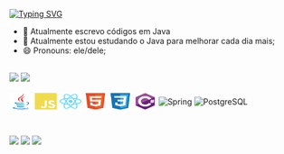   [![Typing SVG](https://readme-typing-svg.herokuapp.com/?color=552583&size=35&center=true&vCenter=true&width=1000&lines=Olá+eu+sou+Caio+Guerra;Hi+there+I'm+Caio+Guerra;Hola+soy+Caio+Guerra)](https://git.io/typing-svg)


- 🔭 Atualmente escrevo códigos em Java
- 🌱 Atualmente estou estudando o Java para melhorar cada dia mais;
- 😄 Pronouns: ele/dele;

<div style="display: inline_block"><br>
  <img height="180cm" src=https://github-readme-stats.vercel.app/api?username=caiopguerra&theme=midnight-purple&show_icons=true>
  <img height="180cm" src=https://github-readme-stats.vercel.app/api/top-langs/?username=caiopguerra&layout=compact&theme=midnight-purple&show>
</div>

<div style="display: inline_block"><br>
  <img align="center" alt="Rafa-Csharp" height="30" width="40" src="https://raw.githubusercontent.com/devicons/devicon/master/icons/java/java-original.svg">
  <img align="center" alt="Rafa-Js" height="30" width="40" src="https://raw.githubusercontent.com/devicons/devicon/master/icons/javascript/javascript-plain.svg">
  <img align="center" alt="Rafa-React" height="30" width="40" src="https://raw.githubusercontent.com/devicons/devicon/master/icons/react/react-original.svg">
  <img align="center" alt="Rafa-HTML" height="30" width="40" src="https://raw.githubusercontent.com/devicons/devicon/master/icons/html5/html5-original.svg">
  <img align="center" alt="Rafa-CSS" height="30" width="40" src="https://raw.githubusercontent.com/devicons/devicon/master/icons/css3/css3-original.svg">
  <img align="center" alt="Rafa-Csharp" height="30" width="40" src="https://raw.githubusercontent.com/devicons/devicon/master/icons/csharp/csharp-original.svg">
  <img align="center" alt="Spring" height="30" width="40" src="https://cdn.jsdelivr.net/gh/devicons/devicon/icons/spring/spring-original.svg" />
  <img align="center" alt="PostgreSQL" height="30" width="40" src="https://cdn.jsdelivr.net/gh/devicons/devicon/icons/postgresql/postgresql-original.svg" />
</div>

##

<div style="display: inline_block"><br>
<a href="https://discord.gg/caioguerra27k" target="_blank"><img src="https://img.shields.io/badge/Discord-7289DA?style=for-the-badge&logo=discord&logoColor=white" target="_blank"></a> 
  <a href = "caioeliviaguerra@gmail.com"><img src="https://img.shields.io/badge/-Gmail-%23333?style=for-the-badge&logo=gmail&logoColor=white" target="_blank"></a>
  <a href="https://www.linkedin.com/in/https://www.linkedin.com/in/caio-guerra-9b5bb5245" target="_blank"><img src="https://img.shields.io/badge/-LinkedIn-%230077B5?style=for-the-badge&logo=linkedin&logoColor=white" target="_blank"></a> 
</div>
